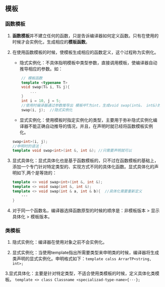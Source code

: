 ## 模板 ##

### 函数模板 ###

1. **函数模板**并不建立任何的函数，只是告诉编译器如何定义函数。只有在使用的时候才会实例化，生成相应的**模板函数**。

2. 在使用函数模板的时候，使模板生成相应的函数定义，这个过程称为实例化。

    + 隐式实例化：不具体指明模板中类型参数，直接调用模板，使编译器自动推导相应的参数。如：
    ```C++
        // 模板函数
        template <typename T>
        void swap(T& i, T& j){
            ...
        }
        int i = 10, j = 5;
        //使用时编译器通过参数推导出 模板中T为int，生成void swap(int&， int&)的函数定义
        swap(i, j);  //隐式实例化
    ```

    + 显式实例化：使用模板时指定实例化的类型，主要用于弥补隐式实例化编译器不能正确自动推导的情况，并且，在声明时就已经将函数模板实例化。
    ```C++
    swap<int>(i, j);
    //申明时的语法：
    template void swap<int>(int &, int &); //只需要声明就可以
    ```

3. 显式具体化：显式具体化也是基于函数模板的，只不过在函数模板的基础上，添加一个专门针对特定类型的、实现方式不同的具体化函数。显式具体化的声明如下,两个是等效的：
    ```C++
    template <> void swap<int>(int &, int &);
    template <> void swap(int &, int &);
    template <> void swap(int & a, int & b){  //具体化需要重新定义
        ···
    }
    ```
4. 对于同一个函数名，编译器选择函数原型的时候的顺序是：非模板版本 >  显示具体化  >  模板版本。

### 类模板 ###

1. 隐式实例化：编译器在使用对象之前不会实例化。

2. 显式实例化：当使用template指出所需要类型来申明类的时候，编译器将生成类声明的显式实例化。申明格式如下：`template calss ArrarTP<string, int>;`

3.显式具体化：主要是针对特定类型，不适合使用类模板的时候，定义具体化类模板。
    `template <> class Classname <specializad-type-name>{···};`



